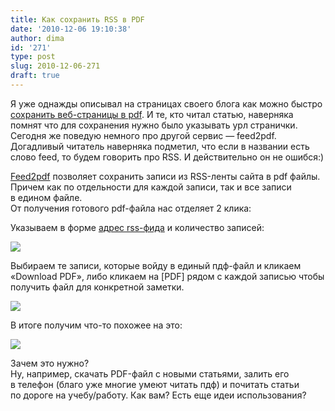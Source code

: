 ```yaml
---
title: Как сохранить RSS в PDF
date: '2010-12-06 19:10:38'
author: dima
id: '271'
type: post
slug: 2010-12-06-271
draft: true
---
```


Я уже однажды описывал на страницах своего блога как можно быстро [сохранить веб-страницы в pdf](/blog/2010-08-16-239). И те, кто читал статью, наверняка помнят что для сохранения нужно было указывать урл странички.  
Сегодня же поведую немного про другой сервис — feed2pdf. Догадливый читатель наверняка подметил, что если в названии есть слово feed, то будем говорить про RSS. И действительно он не ошибся:)

[Feed2pdf](https://feed2pdf.appspot.com/ "https://feed2pdf.appspot.com/") позволяет сохранить записи из RSS-ленты сайта в pdf файлы. Причем как по отдельности для каждой записи, так и все записи в едином файле.  
От получения готового pdf-файла нас отделяет 2 клика:

Указываем в форме [адрес rss-фида](https://feeds2.feedburner.com/polyakov "https://feeds2.feedburner.com/polyakov") и количество записей:

[![](/uploads/_bl/2/s60010173.jpg)](/uploads/_bl/2/60010173.jpg "Нажмите, для просмотра в полном размере...")

Выбираем те записи, которые войду в единый пдф-файл и кликаем «Download PDF», либо кликаем на \[PDF\] рядом с каждой записью чтобы получить файл для конкретной заметки.

[![](/uploads/_bl/2/s21763533.jpg)](/uploads/_bl/2/21763533.jpg "Нажмите, для просмотра в полном размере...")

В итоге получим что-то похожее на это:

[![](/uploads/_bl/2/s39983304.jpg)](/uploads/_bl/2/39983304.jpg "Нажмите, для просмотра в полном размере...")

Зачем это нужно?  
Ну, например, скачать PDF-файл с новыми статьями, залить его в телефон (благо уже многие умеют читать пдф) и почитать статьи по дороге на учебу/работу. Как вам? Есть еще идеи использования?